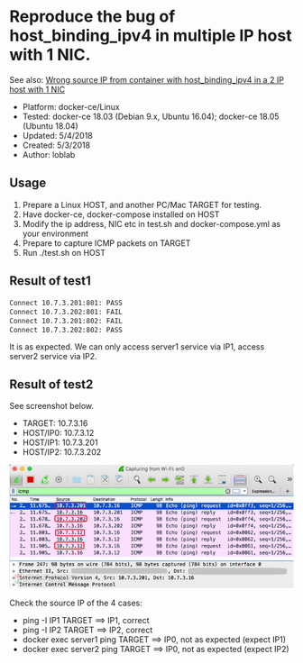 # Reproduce the bug of host_binding_ipv4 in multiple IP host with 1 NIC.

See also: [Wrong source IP from container with host_binding_ipv4 in a 2 IP host with 1 NIC](https://github.com/docker/for-linux/issues/296)

- Platform: docker-ce/Linux
- Tested: docker-ce 18.03 (Debian 9.x, Ubuntu 16.04); docker-ce 18.05 (Ubuntu 18.04)
- Updated: 5/4/2018
- Created: 5/3/2018
- Author: loblab

## Usage

1. Prepare a Linux HOST, and another PC/Mac TARGET for testing.
2. Have docker-ce, docker-compose installed on HOST
3. Modify the ip address, NIC etc in test.sh and docker-compose.yml as your environment
4. Prepare to capture ICMP packets on TARGET
5. Run ./test.sh on HOST

## Result of test1

```
Connect 10.7.3.201:801: PASS
Connect 10.7.3.202:801: FAIL
Connect 10.7.3.201:802: FAIL
Connect 10.7.3.202:802: PASS
```

It is as expected. We can only access server1 service via IP1, access server2 service via IP2.

## Result of test2

See screenshot below.

- TARGET: 10.7.3.16
- HOST/IP0: 10.7.3.12
- HOST/IP1: 10.7.3.201
- HOST/IP2: 10.7.3.202

![ping packets](https://raw.githubusercontent.com/loblab/multi-ip-docker-host/master/ping-packets.png)

Check the source IP of the 4 cases:

- ping -I IP1 TARGET ==> IP1, correct
- ping -I IP2 TARGET ==> IP2, correct
- docker exec server1 ping TARGET ==> IP0, not as expected (expect IP1)
- docker exec server2 ping TARGET ==> IP0, not as expected (expect IP2)

